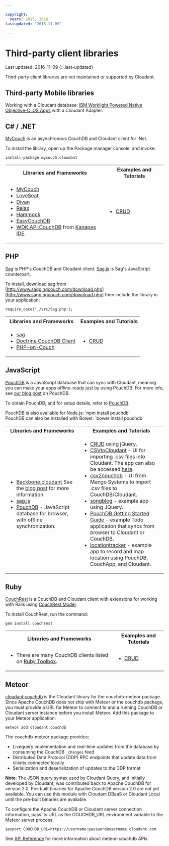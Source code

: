 ```yaml
---

copyright:
  years: 2015, 2016
lastupdated: "2016-11-09"

---
```


# Third-party client libraries

Last updated: 2016-11-09
{: .last-updated}

<aside class="warning" role="complementary" aria-label="notmaintained2">Third-party client libraries are not maintained or supported by Cloudant.</aside>

## Third-party Mobile libraries

Working with a Cloudant database: <a href="http://www.tricedesigns.com/2014/11/17/ibm-worklight-powered-native-objective-c-ios-apps/">IBM Worklight Powered Native Objective-C iOS Apps</a> with a Cloudant Adapter.

## C# / .NET

<a href="https://github.com/danielwertheim/mycouch">MyCouch</a> is an asynchronous CouchDB and Cloudant client for .Net.

To install the library, open up the Package manager console, and invoke:

`install-package mycouch.cloudant`

<table>
<tr>
<th>Libraries and Frameworks</th>
<th>Examples and Tutorials</th>
</tr>
<tr>
<td><ul>
<li><a href="https://github.com/danielwertheim/mycouch">MyCouch</a></li>
<li><a href="https://github.com/soitgoes/LoveSeat">LoveSeat</a></li>
<li><a href="https://github.com/foretagsplatsen/Divan">Divan</a></li>
<li><a href="https://github.com/arobson/Relax">Relax</a></li>
<li><a href="http://code.google.com/p/relax-net/">Hammock</a></li>
<li><a href="https://github.com/hhariri/EasyCouchDB">EasyCouchDB</a></li>
<li><a href="http://code.google.com/p/skitsanoswdk/source/browse/#svn%2Ftrunk%2FWDK10%2FWDK.API.CouchDb">WDK.API.CouchDB</a> from <a href="http://kanapeside.com/">Kanapes IDE</a>.</li>
</td>
<td>
<ul><li><a href="https://github.com/cloudant/haengematte/tree/master/c%23">CRUD</a></li></ul>
</td>
</tr>
</table>

## PHP

[Sag](http://www.saggingcouch.com/) is PHP's CouchDB and Cloudant client. [Sag.js](https://github.com/sbisbee/sag-js) is Sag's JavaScript counterpart.

To install, download sag from [http://www.saggingcouch.com/download.php](http://www.saggingcouch.com/download.php) then include the library in your application:

`require_once('./src/Sag.php');`

<table>
<tr>
<th>Libraries and Frameworks</th>
<th>Examples and Tutorials</th>
</tr>
<tr>
<td>
<ul>
<li><a href="http://www.saggingcouch.com/">sag</a></li>
<li><a href="https://github.com/doctrine/couchdb-client">Doctrine CouchDB Client</a></li>
<li><a href="https://github.com/dready92/PHP-on-Couch">PHP-on-Couch</a></li>
</ul>
</td>
<td>
<ul>
<li><a href="https://github.com/cloudant/haengematte/tree/master/php">CRUD</a></li>
</ul>
</td>
</tr>
</table>

## JavaScript

<a href="http://pouchdb.com/">PouchDB</a> is a JavaScript database that can sync with Cloudant, meaning you can make your apps offline-ready just by using PouchDB. For more info, see [our blog post](https://cloudant.com/blog/pouchdb) on PouchDB.

To obtain PouchDB, and for setup details, refer to <a href="http://pouchdb.com/">PouchDB</a>.

<aside class="notice" role="complementary" aria-label="nodejs">PouchDB is also available for Node.js: `npm install pouchdb`</aside>

<aside class="notice" role="complementary" aria-label="bower">PouchDB can also be installed with Bower: `bower install pouchdb`</aside>

<table>
<tr>
<th>Libraries and Frameworks</th>
<th>Examples and Tutorials</th>
</tr>
<tr>
<td><ul>
<li><a href="https://github.com/cloudant-labs/backbone.cloudant">Backbone.cloudant</a> See the <a href="https://cloudant.com/blog/backbone-and-cloudant/">blog post</a> for more information.</li>
<li><a href="http://www.saggingcouch.com/jsdocs.php">sag.js</a></li>
<li><a href="http://pouchdb.com/">PouchDB</a> - JavaScript database for browser, with offline synchronization.</li>
</ul>
</td>
<td>
<ul>
<li><a href="https://github.com/cloudant/haengematte/tree/master/javascript-jquery">CRUD</a> using jQuery.</li>
<li><a href="https://github.com/michellephung/CSVtoCloudant">CSVtoCloudant</a> - UI for importing .csv files into Cloudant. The app can also be accessed <a href="https://michellephung.github.io/CSVtoCloudant/">here</a>.</li>
<li><a href="https://github.com/Mango-information-systems/csv2couchdb">csv2couchdb</a> - UI from Mango Systems to import .csv files to CouchDB/Cloudant.</li>
<li><a href="https://github.com/millayr/songblog">songblog</a> - example app using JQuery.</li>
<li><a href="http://pouchdb.com/getting-started.html">PouchDB Getting Started Guide</a> - example Todo application that syncs from browser to Cloudant or CouchDB.</li>
<li><a href="https://github.com/rajrsingh/locationtracker">locationtracker</a> - example app to record and map location using PouchDB, CouchApp, and Cloudant.</li>
</ul>
</td>
</tr>
</table>

## Ruby

[CouchRest](https://github.com/couchrest/couchrest) is a CouchDB and Cloudant client with extensions for working with Rails using [CouchRest Model](https://github.com/couchrest/couchrest_model).

To install CouchRest, run the command:

`gem install couchrest`

<table>
<tr>
<th>Libraries and Frameworks</th>
<th>Examples and Tutorials</th>
</tr>
<tr>
<td>
<ul>
<li>There are many CouchDB clients listed on <a href="https://www.ruby-toolbox.com/categories/couchdb_clients">Ruby Toolbox</a>.</li>
</ul>
</td>
<td>
<ul>
<li><a href="https://github.com/cloudant/haengematte/tree/master/ruby">CRUD</a></li>
</ul>
</td>
</tr>
</table>


<div id="couchdb"></div>

## Meteor

<a href="https://atmospherejs.com/cloudant/couchdb">cloudant:couchdb</a> is the Cloudant library for the couchdb-meteor package. Since Apache CouchDB does not ship with Meteor or the couchdb package, you must provide a URL for Meteor to connect to and a running CouchDB or Cloudant server instance before you install Meteor. Add this package to your Meteor application:

`meteor add cloudant:couchdb`

The couchdb-meteor package provides:

+ Livequery implementation and real-time updates from the database by consuming the CouchDB `_changes` feed
+ Distributed Data Protocol (DDP) RPC endpoints that update data from clients connected locally
+ Serialization and deserialization of updates to the DDP format

**Note**: The JSON query syntax used by Cloudant Query, and initially developed by Cloudant, was contributed back to Apache CouchDB for version 2.0. Pre-built binaries for Apache CouchDB version 2.0 are not yet available. You can use this module with Cloudant DBaaS or Cloudant Local until the pre-built binaries are available.

To configure the Apache CouchDB or Cloudant server connection information, pass its URL as the COUCHDB_URL environment variable to the Meteor server process.

`$export COUCHDB_URL=https://username:password@username.cloudant.com`

See [API Reference](../api/index.html) for more information about meteor-couchdb APIs. 


